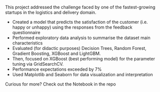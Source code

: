This project addressed the challenge faced by one of the fastest-growing startups in the logistics and delivery domain.
- Created a model that predicts the satisfaction of the customer (i.e. happy or unhappy) using the responses from the feedback questionnaire
- Performed exploratory data analysis to summarise the dataset main characteristics 
- Evaluated (for didactic purposes) Decision Trees, Random Forest, Gradient Boosting, XGBoost and LightGBM.
- Then, focused on XGBoost (best performing model) for the parameter tuning via GridSearchCV. 
- Performance expectations exceeded by 7% 
- Used Matplotlib and Seaborn for data visualization and interpretation

Curious for more? Check out the Notebook in the repo
